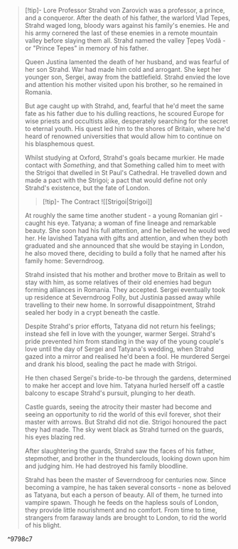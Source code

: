 >[!tip]- Lore
>Professor Strahd von Zarovich was a professor, a prince, and a conqueror. After the death of his father, the warlord Vlad Tepes, Strahd waged long, bloody wars against his family's enemies. He and his army cornered the last of these enemies in a remote mountain valley before slaying them all. Strahd named the valley Țepeș Vodă - or "Prince Tepes" in memory of his father.
>
>Queen Justina lamented the death of her husband, and was fearful of her son Strahd. War had made him cold and arrogant. She kept her younger son, Sergei, away from the battlefield. Strahd envied the love and attention his mother visited upon his brother, so he remained in Romania. 
>
>But age caught up with Strahd, and, fearful that he'd meet the same fate as his father due to his dulling reactions, he scoured Europe for wise priests and occultists alike, desperately searching for the secret to eternal youth. His quest led him to the shores of Britain, where he'd heard of renowned universities that would allow him to continue on his blasphemous quest.
>
>Whilst studying at Oxford, Strahd's goals became murkier. He made contact with _Something_, and that Something called him to meet with the Strigoi that dwelled in St Paul's Cathedral. He travelled down and made a pact with the Strigoi; a pact that would define not only Strahd's existence, but the fate of London.
>
>>[!tip]- The Contract
>>![[Strigoi|Strigoi]]
>
>At roughly the same time another student - a young Romanian girl - caught his eye. Tatyana; a woman of fine lineage and remarkable beauty. She soon had his full attention, and he believed he would wed her. He lavished Tatyana with gifts and attention, and when they both graduated and she announced that she would be staying in London, he also moved there, deciding to build a folly that he named after his family home: Severndroog.
> 
>Strahd insisted that his mother and brother move to Britain as well to stay with him, as some relatives of their old enemies had begun forming alliances in Romania. They accepted. Sergei eventually took up residence at Severndroog Folly, but Justinia passed away while travelling to their new home. In sorrowful disappointment, Strahd sealed her body in a crypt beneath the castle.
>
>Despite Strahd's prior efforts, Tatyana did not return his feelings; instead she fell in love with the younger, warmer Sergei. Strahd's pride prevented him from standing in the way of the young couple's love until the day of Sergei and Tatyana's wedding, when Strahd gazed into a mirror and realised he'd been a fool. He murdered Sergei and drank his blood, sealing the pact he made with Strigoi.
>
>He then chased Sergei's bride-to-be through the gardens, determined to make her accept and love him. Tatyana hurled herself off a castle balcony to escape Strahd's pursuit, plunging to her death.
>
>Castle guards, seeing the atrocity their master had become and seeing an opportunity to rid the world of this evil forever, shot their master with arrows. But Strahd did not die. Strigoi honoured the pact they had made. The sky went black as Strahd turned on the guards, his eyes blazing red.
>
>After slaughtering the guards, Strahd saw the faces of his father, stepmother, and brother in the thunderclouds, looking down upon him and judging him. He had destroyed his family bloodline.
>
>Strahd has been the master of Severndroog for centuries now. Since becoming a vampire, he has taken several consorts - none as beloved as Tatyana, but each a person of beauty. All of them, he turned into vampire spawn. Though he feeds on the hapless souls of London, they provide little nourishment and no comfort. From time to time, strangers from faraway lands are brought to London, to rid the world of his blight.

^9798c7


